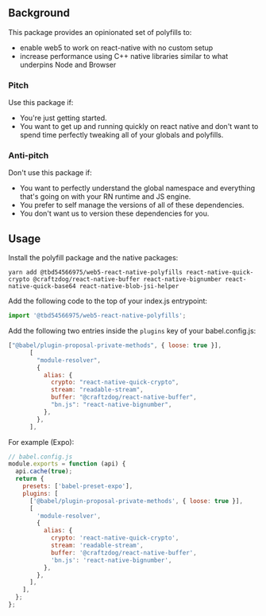 ## Background

This package provides an opinionated set of polyfills to:

- enable web5 to work on react-native with no custom setup
- increase performance using C++ native libraries similar to what underpins Node and Browser

### Pitch

Use this package if:

- You're just getting started.
- You want to get up and running quickly on react native and don't want to spend time perfectly tweaking all of your globals and polyfills.

### Anti-pitch

Don't use this package if:

- You want to perfectly understand the global namespace and everything that's going on with your RN runtime and JS engine.
- You prefer to self manage the versions of all of these dependencies.
- You don't want us to version these dependencies for you.

## Usage

Install the polyfill package and the native packages:

```
yarn add @tbd54566975/web5-react-native-polyfills react-native-quick-crypto @craftzdog/react-native-buffer react-native-bignumber react-native-quick-base64 react-native-blob-jsi-helper
```

Add the following code to the top of your index.js entrypoint:

```js
import '@tbd54566975/web5-react-native-polyfills';
```

Add the following two entries inside the `plugins` key of your babel.config.js:

```js
["@babel/plugin-proposal-private-methods", { loose: true }],
      [
        "module-resolver",
        {
          alias: {
            crypto: "react-native-quick-crypto",
            stream: "readable-stream",
            buffer: "@craftzdog/react-native-buffer",
            "bn.js": "react-native-bignumber",
          },
        },
      ],
```

For example (Expo):

```js
// babel.config.js
module.exports = function (api) {
  api.cache(true);
  return {
    presets: ['babel-preset-expo'],
    plugins: [
      ['@babel/plugin-proposal-private-methods', { loose: true }],
      [
        'module-resolver',
        {
          alias: {
            crypto: 'react-native-quick-crypto',
            stream: 'readable-stream',
            buffer: '@craftzdog/react-native-buffer',
            'bn.js': 'react-native-bignumber',
          },
        },
      ],
    ],
  };
};
```
